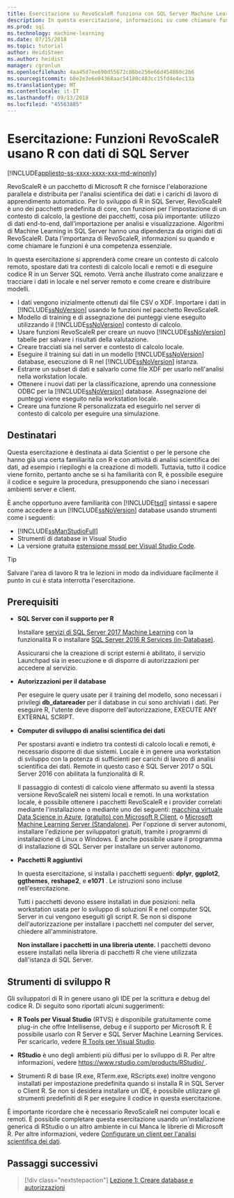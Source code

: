 ```yaml
---
title: Esercitazione su RevoScaleR funziona con SQL Server Machine Learning | Microsoft Docs
description: In questa esercitazione, informazioni su come chiamare funzioni RevoScaleR in SQL Server Machine Learning con R supportata abilitata.
ms.prod: sql
ms.technology: machine-learning
ms.date: 07/15/2018
ms.topic: tutorial
author: HeidiSteen
ms.author: heidist
manager: cgronlun
ms.openlocfilehash: 4aa45d7ee690d55672c86be256e66d454860c2b6
ms.sourcegitcommit: b8e2e3e6e04368aac54100c403cc15fd4e4ec13a
ms.translationtype: MT
ms.contentlocale: it-IT
ms.lasthandoff: 09/13/2018
ms.locfileid: "45563885"
---
```

# <a name="tutorial-use-revoscaler-r-functions-with-sql-server-data"></a>Esercitazione: Funzioni RevoScaleR usano R con dati di SQL Server
[!INCLUDE[appliesto-ss-xxxx-xxxx-xxx-md-winonly](../../includes/appliesto-ss-xxxx-xxxx-xxx-md-winonly.md)]

RevoScaleR è un pacchetto di Microsoft R che fornisce l'elaborazione parallela e distribuita per l'analisi scientifica dei dati e i carichi di lavoro di apprendimento automatico. Per lo sviluppo di R in SQL Server, RevoScaleR è uno dei pacchetti predefinita di core, con funzioni per l'impostazione di un contesto di calcolo, la gestione dei pacchetti, cosa più importante: utilizzo di dati end-to-end, dall'importazione per analisi e visualizzazione. Algoritmi di Machine Learning in SQL Server hanno una dipendenza da origini dati di RevoScaleR. Data l'importanza di RevoScaleR, informazioni su quando e come chiamare le funzioni è una competenza essenziale. 

In questa esercitazione si apprenderà come creare un contesto di calcolo remoto, spostare dati tra contesti di calcolo locali e remoti e di eseguire codice R in un Server SQL remoto. Verrà anche illustrato come analizzare e tracciare i dati in locale e nel server remoto e come creare e distribuire modelli.

+ I dati vengono inizialmente ottenuti dai file CSV o XDF. Importare i dati in [!INCLUDE[ssNoVersion](../../includes/ssnoversion-md.md)] usando le funzioni nel pacchetto RevoScaleR.
+ Modello di training e di assegnazione dei punteggi viene eseguito utilizzando il [!INCLUDE[ssNoVersion](../../includes/ssnoversion-md.md)] contesto di calcolo. 
+ Usare funzioni RevoScaleR per creare un nuovo [!INCLUDE[ssNoVersion](../../includes/ssnoversion-md.md)] tabelle per salvare i risultati della valutazione.
+ Creare tracciati sia nel server e contesto di calcolo locale.
+ Eseguire il training sui dati in un modello [!INCLUDE[ssNoVersion](../../includes/ssnoversion-md.md)] database, esecuzione di R nel [!INCLUDE[ssNoVersion](../../includes/ssnoversion-md.md)] istanza.
+ Estrarre un subset di dati e salvarlo come file XDF per usarlo nell'analisi nella workstation locale.
+ Ottenere i nuovi dati per la classificazione, aprendo una connessione ODBC per la [!INCLUDE[ssNoVersion](../../includes/ssnoversion-md.md)] database. Assegnazione dei punteggi viene eseguito nella workstation locale.
+ Creare una funzione R personalizzata ed eseguirlo nel server di contesto di calcolo per eseguire una simulazione.

## <a name="target-audience"></a>Destinatari

Questa esercitazione è destinata ai data Scientist o per le persone che hanno già una certa familiarità con R e con attività di analisi scientifica dei dati, ad esempio i riepiloghi e la creazione di modelli. Tuttavia, tutto il codice viene fornito, pertanto anche se si ha familiarità con R, è possibile eseguire il codice e seguire la procedura, presupponendo che siano i necessari ambienti server e client.

È anche opportuno avere familiarità con [!INCLUDE[tsql](../../includes/tsql-md.md)] sintassi e sapere come accedere a un [!INCLUDE[ssNoVersion](../../includes/ssnoversion-md.md)] database usando strumenti come i seguenti:

+ [!INCLUDE[ssManStudioFull](../../includes/ssmanstudiofull-md.md)] 
+ Strumenti di database in Visual Studio 
+ La versione gratuita [estensione mssql per Visual Studio Code](https://docs.microsoft.com/sql/linux/sql-server-linux-develop-use-vscode).
  
> [!TIP]
> Salvare l'area di lavoro R tra le lezioni in modo da individuare facilmente il punto in cui è stata interrotta l'esercitazione.

## <a name="prerequisites"></a>Prerequisiti

- **SQL Server con il supporto per R**
  
    Installare [servizi di SQL Server 2017 Machine Learning](../install/sql-machine-learning-services-windows-install.md) con la funzionalità R o installare [SQL Server 2016 R Services (in-Database)](../install/sql-r-services-windows-install.md).

    Assicurarsi che la creazione di script esterni è abilitato, il servizio Launchpad sia in esecuzione e di disporre di autorizzazioni per accedere al servizio.
  
-  **Autorizzazioni per il database**
  
    Per eseguire le query usate per il training del modello, sono necessari i privilegi **db_datareader** per il database in cui sono archiviati i dati. Per eseguire R, l'utente deve disporre dell'autorizzazione, EXECUTE ANY EXTERNAL SCRIPT.

-   **Computer di sviluppo di analisi scientifica dei dati**
  
    Per spostarsi avanti e indietro tra contesti di calcolo locali e remoti, è necessario disporre di due sistemi. Locale è in genere una workstation di sviluppo con la potenza di sufficienti per carichi di lavoro di analisi scientifica dei dati. Remote in questo caso è SQL Server 2017 o SQL Server 2016 con abilitata la funzionalità di R. 
    
    Il passaggio di contesti di calcolo viene affermato su aventi la stessa versione RevoScaleR nei sistemi locali e remoti. In una workstation locale, è possibile ottenere i pacchetti RevoScaleR e i provider correlati mediante l'installazione o mediante uno dei seguenti: [macchina virtuale Data Science in Azure](https://docs.microsoft.com/azure/machine-learning/data-science-virtual-machine/overview), [(gratuito) con Microsoft R Client](https://docs.microsoft.com/machine-learning-server/r-client/what-is-microsoft-r-client), o [ Microsoft Machine Learning Server (Standalone)](https://docs.microsoft.com/machine-learning-server/install/machine-learning-server-install). Per l'opzione di server autonomi, installare l'edizione per sviluppatori gratuiti, tramite i programmi di installazione di Linux o Windows. È anche possibile usare il programma di installazione di SQL Server per installare un server autonomo.
      
-   **Pacchetti R aggiuntivi**
  
    In questa esercitazione, si installa i pacchetti seguenti: **dplyr**, **ggplot2**, **ggthemes**, **reshape2**, e **e1071** . Le istruzioni sono incluse nell'esercitazione.
  
    Tutti i pacchetti devono essere installati in due posizioni: nella workstation usata per lo sviluppo di soluzioni R e nel computer SQL Server in cui vengono eseguiti gli script R. Se non si dispone dell'autorizzazione per installare i pacchetti nel computer del server, chiedere all'amministratore. 
    
    **Non installare i pacchetti in una libreria utente.** I pacchetti devono essere installati nella libreria di pacchetti R che viene utilizzata dall'istanza di SQL Server.

## <a name="r-development-tools"></a>Strumenti di sviluppo R

Gli sviluppatori di R in genere usano gli IDE per la scrittura e debug del codice R. Di seguito sono riportati alcuni suggerimenti:

- **R Tools per Visual Studio** (RTVS) è disponibile gratuitamente come plug-in che offre Intellisense, debug e il supporto per Microsoft R. È possibile usarlo con R Server e SQL Server Machine Learning Services. Per scaricarlo, vedere [R Tools per Visual Studio](https://www.visualstudio.com/vs/rtvs/).

- **RStudio** è uno degli ambienti più diffusi per lo sviluppo di R. Per altre informazioni, vedere [ https://www.rstudio.com/products/RStudio/ ](https://www.rstudio.com/products/RStudio/).

- Strumenti R di base (R.exe, RTerm.exe, RScripts.exe) inoltre vengono installati per impostazione predefinita quando si installa R in SQL Server o Client R. Se non si desidera installare un IDE, è possibile utilizzare gli strumenti predefiniti di R per eseguire il codice in questa esercitazione.

È importante ricordare che è necessario RevoScaleR nei computer locali e remoti. È possibile completare questa esercitazione usando un'installazione generica di RStudio o un altro ambiente in cui Manca le librerie di Microsoft R. Per altre informazioni, vedere [Configurare un client per l'analisi scientifica dei dati](../r/set-up-a-data-science-client.md).

## <a name="next-steps"></a>Passaggi successivi

> [!div class="nextstepaction"]
> [Lezione 1: Creare database e autorizzazioni](deepdive-work-with-sql-server-data-using-r.md)

